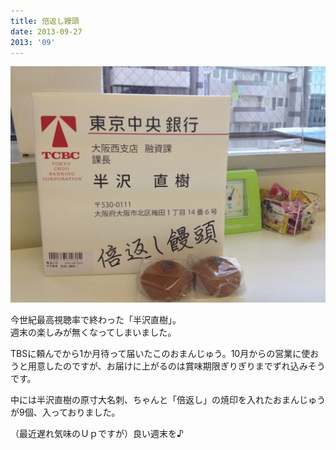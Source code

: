 ```yaml
---
title: 倍返し饅頭
date: 2013-09-27
2013: '09'
---
```



![画像](/images/uploads/20130928finesco_orig.jpg)

今世紀最高視聴率で終わった「半沢直樹」。  
週末の楽しみが無くなってしまいました。  
  
TBSに頼んでから1か月待って届いたこのおまんじゅう。10月からの営業に使おうと用意したのですが、お届けに上がるのは賞味期限ぎりぎりまでずれ込みそうです。  
  
中には半沢直樹の原寸大名刺、ちゃんと「倍返し」の焼印を入れたおまんじゅうが9個、入っておりました。  
  
（最近遅れ気味のＵｐですが）良い週末を♪